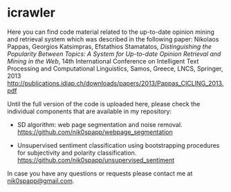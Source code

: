 icrawler
========
Here you can find code material related to the up-to-date opinion mining and retrieval system which was described
in the following paper: 
Nikolaos Pappas, Georgios Katsimpras, Efstathios Stamatatos, <i>Distinguishing the Popularity Between Topics: A System for Up-to-date Opinion Retrieval and Mining in the Web</i>, 14th International Conference on Intelligent Text Processing and Computational Linguistics, Samos, Greece, LNCS, Springer, 2013 <br /> 
<a href="http://publications.idiap.ch/downloads/papers/2013/Pappas_CICLING_2013.pdf" target="_blank">http://publications.idiap.ch/downloads/papers/2013/Pappas_CICLING_2013.pdf</a>


Until the full version of the code is uploaded here, please check 
the individual components that are available in my repository: 
- SD algorithm: web page segmentation and noise removal. <br />
  <a href="https://github.com/nik0spapp/webpage_segmentation">https://github.com/nik0spapp/webpage_segmentation</a>

- Unsupervised sentiment classification using bootstrapping procedures for subjectivity and polarity classification. <br />
  <a href="https://github.com/nik0spapp/unsupervised_sentiment">https://github.com/nik0spapp/unsupervised_sentiment</a>

In case you have any questions or requests please contact me at nik0spapp@gmail.com.
